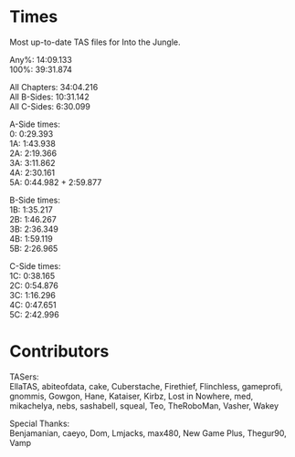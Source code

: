 # Times
Most up-to-date TAS files for Into the Jungle.

Any%: 14:09.133  
100%: 39:31.874

All Chapters: 34:04.216  
All B-Sides: 10:31.142  
All C-Sides: 6:30.099

A-Side times:  
0:   0:29.393  
1A:  1:43.938  
2A:  2:19.366  
3A:  3:11.862  
4A:  2:30.161  
5A:  0:44.982 + 2:59.877

B-Side times:  
1B:  1:35.217  
2B:  1:46.267  
3B:  2:36.349  
4B:  1:59.119  
5B:  2:26.965

C-Side times:  
1C:  0:38.165  
2C:  0:54.876  
3C:  1:16.296  
4C:  0:47.651  
5C:  2:42.996

# Contributors
TASers:  
EllaTAS, abiteofdata, cake, Cuberstache, Firethief, Flinchless, gameprofi, gnommis, Gowgon, Hane, Kataiser, Kirbz, Lost in Nowhere, med, mikachelya, nebs, sashabell, squeal, Teo, TheRoboMan, Vasher, Wakey

Special Thanks:  
Benjamanian, caeyo, Dom, Lmjacks, max480, New Game Plus, Thegur90, Vamp